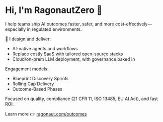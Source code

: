 # Hi, I'm RagonautZero 👋

I help teams ship AI outcomes faster, safer, and more cost-effectively—especially in regulated environments.

🔧 I design and deliver:
- AI-native agents and workflows
- Replace costly SaaS with tailored open-source stacks
- Cloud/on-prem LLM deployment, with governance baked in

Engagement models:
- Blueprint Discovery Sprints
- Rolling Cap Delivery
- Outcome-Based Phases

Focused on quality, compliance (21 CFR 11, ISO 13485, EU AI Act), and fast ROI.

Learn more 👉 [ragonaut.com/outcomes](https://ragonaut.com/outcomes)
